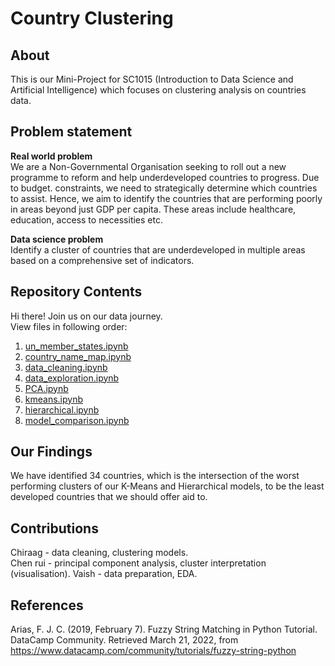 # Country Clustering

## About
This is our Mini-Project for SC1015 (Introduction to Data Science and Artificial Intelligence) which focuses on clustering analysis on countries data.  

## Problem statement

<b>Real world problem</b><br>
We are a Non-Governmental Organisation seeking to roll out a new programme to reform and help underdeveloped countries to progress.  Due to budget. constraints, we need to strategically determine which countries to assist. Hence, we aim to identify the countries that are performing poorly in areas beyond just GDP per capita. These areas include healthcare, education, access to necessities etc.  

<b>Data science problem</b><br>
Identify a cluster of countries that are underdeveloped in multiple areas based on a comprehensive set of indicators.  

## Repository Contents
Hi there! Join us on our data journey.  
View files in following order:

1. [un_member_states.ipynb](https://github.com/Snail664/country-clustering/blob/main/un_member_states.ipynb)
2. [country_name_map.ipynb](https://github.com/Snail664/country-clustering/blob/main/country_name_map.ipynb)
3. [data_cleaning.ipynb](https://github.com/Snail664/country-clustering/blob/main/data_cleaning.ipynb)
4. [data_exploration.ipynb](https://github.com/Snail664/country-clustering/blob/main/data_exploration.ipynb)
5. [PCA.ipynb](https://github.com/Snail664/country-clustering/blob/main/PCA.ipynb)
6. [kmeans.ipynb](https://github.com/Snail664/country-clustering/blob/main/kmeans.ipynb)
7. [hierarchical.ipynb](https://github.com/Snail664/country-clustering/blob/main/hierarchical.ipynb)
8. [model_comparison.ipynb](https://github.com/Snail664/country-clustering/blob/main/model_comparison.ipynb)

## Our Findings
We have identified 34 countries, which is the intersection of the worst performing clusters of our K-Means and Hierarchical models, to be the least   developed countries that we should offer aid to.


## Contributions
Chiraag     - data cleaning, clustering models.  
Chen rui    - principal component analysis, cluster interpretation (visualisation). 
Vaish       - data preparation, EDA. 

## References
Arias, F. J. C. (2019, February 7). Fuzzy String Matching in Python Tutorial. DataCamp Community. Retrieved March 21, 2022, from
    https://www.datacamp.com/community/tutorials/fuzzy-string-python
